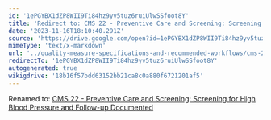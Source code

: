 ```yaml
---
id: '1ePGYBX1dZP8WII9Ti84hz9yv5tuz6ruiUlwSSfoot8Y'
title: 'Redirect to: CMS 22 - Preventive Care and Screening: Screening for High Blood Pressure and Follow-up Documented'
date: '2023-11-16T18:10:40.291Z'
source: 'https://drive.google.com/open?id=1ePGYBX1dZP8WII9Ti84hz9yv5tuz6ruiUlwSSfoot8Y'
mimeType: 'text/x-markdown'
url: '../quality-measure-specifications-and-recommended-workflows/cms-22-preventive-care-and-screening-screening-for-high-blood-pressure-and-follow-up-documented.md'
redirectTo: '1ePGYBX1dZP8WII9Ti84hz9yv5tuz6ruiUlwSSfoot8Y'
autogenerated: true
wikigdrive: '18b16f57bdd63152bb21ca8c0a880f6721201af5'
---
```

Renamed to: [CMS 22 - Preventive Care and Screening: Screening for High Blood Pressure and Follow-up Documented](../quality-measure-specifications-and-recommended-workflows/cms-22-preventive-care-and-screening-screening-for-high-blood-pressure-and-follow-up-documented.md)
